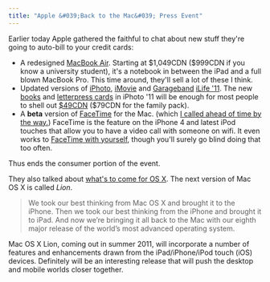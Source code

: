 ```yaml
---
title: "Apple &#039;Back to the Mac&#039; Press Event"
---
```

<p>Earlier today Apple gathered the faithful to chat about new stuff they're going to auto-bill to your credit cards:</p>
<ul>
<li>A redesigned <a href="http://www.apple.com/macbookair/">MacBook Air</a>.  Starting at $1,049CDN ($999CDN if you know a university student), it's a notebook in between the iPad and a full blown MacBook Pro.  This time around, they'll sell a lot of these I think.</li>
<li>Updated versions of <a href="http://www.apple.com/ilife/iphoto/">iPhoto</a>, <a href="http://www.apple.com/ilife/imovie/">iMovie</a> and <a href="http://www.apple.com/ilife/garageband/">Garageband</a> <a href="http://www.apple.com/ilife/">iLife '11</a>.  The new <a href="http://www.apple.com/ilife/iphoto/#book-building">books</a> and <a href="http://www.apple.com/ilife/iphoto/#create-letterpress-cards">letterpress cards</a> in iPhoto '11 will be enough for most people to shell out <a href="http://store.apple.com/ca/product/MC623Z/A/iLife-11?mco=MTk0MjIwMDk">$49CDN</a> ($79CDN for the family pack).</li>
<li>A <strong>beta</strong> version of <a href="http://www.apple.com/mac/facetime/">FaceTime</a> for the Mac.  (which <a href="http://twitter.com/iChris/status/27937525534">I called ahead of time by the way.</a>) FaceTime is the feature on the iPhone 4 and latest iPod touches that allow you to have a video call with someone on wifi.  It even works to <a href="http://d.pr/897j">FaceTime with yourself</a>, though you'll surely go blind doing that too often.</li>
</ul>
<p>Thus ends the consumer portion of the event.</p>
<p>They also talked about <a href="http://www.apple.com/macosx/lion/">what's to come for OS X</a>.  The next version of Mac OS X is called <em>Lion</em>.</p>
<blockquote><p>We took our best thinking from Mac OS X and brought it to the iPhone. Then we took our best thinking from the iPhone and brought it to iPad. And now we’re bringing it all back to the Mac with our eighth major release of the world’s most advanced operating system. </p></blockquote>
<p>Mac OS X Lion, coming out in summer 2011, will incorporate a number of features and enhancements drawn from the iPad/iPhone/iPod touch (iOS) devices.  Definitely will be an interesting release that will push the desktop and mobile worlds closer together.</p>
